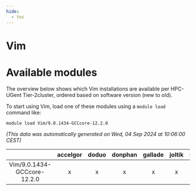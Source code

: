 ```yaml
---
hide:
  - toc
---
```


Vim
===

# Available modules


The overview below shows which Vim installations are available per HPC-UGent Tier-2cluster, ordered based on software version (new to old).

To start using Vim, load one of these modules using a `module load` command like:

```shell
module load Vim/9.0.1434-GCCcore-12.2.0
```

*(This data was automatically generated on Wed, 04 Sep 2024 at 10:06:00 CEST)*  

| |accelgor|doduo|donphan|gallade|joltik|shinx|skitty|
| :---: | :---: | :---: | :---: | :---: | :---: | :---: | :---: |
|Vim/9.0.1434-GCCcore-12.2.0|x|x|x|x|x|x|x|
